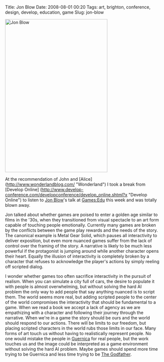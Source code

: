Title: Jon Blow
Date: 2008-08-01 00:20
Tags: art, brighton, conference, design, develop, education, game
Slug: jon-blow

<a href="http://www.flickr.com/photos/jimpurbrick/2717209397/" title="Jon Blow by Jim Purbrick, on Flickr"><img src="http://farm4.static.flickr.com/3185/2717209397_bba869b135.jpg" width="334" height="500" alt="Jon Blow" /></a>

At the recommendation of John and [Alice] (http://www.wonderlandblog.com/ "Wonderland") I took a break from [Develop Online] (http://www.develop-conference.com/developconference/develop_online.shtml?x "Develop Online") to listen to [Jon Blow](http://number-none.com/blow/index.html "Jonathan Blow")'s talk at [Games:Edu](http://www.develop-conference.com/developconference/games_edu.shtml?x "Games:Edu") this week and was totally blown away.

Jon talked about whether games are poised to enter a golden age similar to films in the '30s, when they transitioned from visual spectacle to an art form capable of touching people emotionally. Currently many games are broken by the conflicts between the game play rewards and the needs of the story. The canonical example is Metal Gear Solid, which pauses all interactivity to deliver exposition, but even more nuanced games suffer from the lack of control over the framing of the story. A narrative is likely to be much less powerful if the protagonist is jumping around while another character opens their heart. Equally the illusion of interactivity is completely broken by a character that refuses to acknowledge the player's actions by simply reeling off scripted dialog.

I wonder whether games too often sacrifice interactivity in the pursuit of realism. When you can simulate a city full of cars, the desire to populate it with people is almost overwhelming, but without solving the hard AI problem the only way to add people that say anything nuanced is to script them. The world seems more real, but adding scripted people to the center of the world compromises the interactivity that should be fundamental to a game. When we read a book we accept a lack of agency as we are empathizing with a character and following their journey through the narrative. When we're in a game the story should be ours and the world should respond to our actions. There will be limits to our freedom, but placing scripted characters in the world rubs those limits in our face. Many forms of art touch us without having to realistically represent people. No one would mistake the people in [Guernica](http://en.wikipedia.org/wiki/Guernica ) for real people, but the work touches us and the image could be interpreted as a game environment without solving the hard AI problem. Maybe games should spend more time trying to be Guernica and less time trying to be [The Godfather](http://en.wikipedia.org/wiki/The_Godfather:_The_Game).